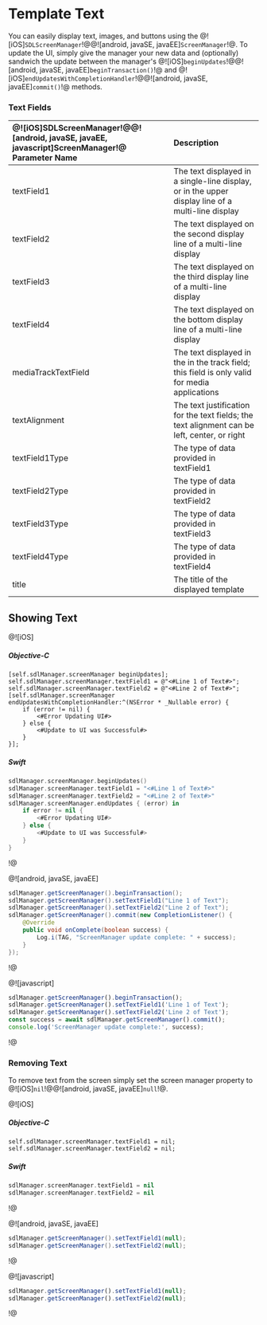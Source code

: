 # Template Text
You can easily display text, images, and buttons using the  @![iOS]`SDLScreenManager`!@@![android, javaSE, javaEE]`ScreenManager`!@. To update the UI, simply give the manager your new data and (optionally) sandwich the update between the manager's @![iOS]`beginUpdates`!@@![android, javaSE, javaEE]`beginTransaction()`!@ and @![iOS]`endUpdatesWithCompletionHandler`!@@![android, javaSE, javaEE]`commit()`!@ methods.

### Text Fields
| @![iOS]SDLScreenManager!@@![android, javaSE, javaEE, javascript]ScreenManager!@ Parameter Name | Description |
|:--------------------------------------------|:--------------|
| textField1 | The text displayed in a single-line display, or in the upper display line of a multi-line display |
| textField2 | The text displayed on the second display line of a multi-line display |
| textField3 | The text displayed on the third display line of a multi-line display |
| textField4 | The text displayed on the bottom display line of a multi-line display |
| mediaTrackTextField | The text displayed in the in the track field; this field is only valid for media applications |
| textAlignment | The text justification for the text fields; the text alignment can be left, center, or right  |
| textField1Type | The type of data provided in textField1 |
| textField2Type | The type of data provided in textField2 |
| textField3Type | The type of data provided in textField3 |
| textField4Type | The type of data provided in textField4 |
| title | The title of the displayed template |

## Showing Text
@![iOS]
##### Objective-C
```objc
[self.sdlManager.screenManager beginUpdates];
self.sdlManager.screenManager.textField1 = @"<#Line 1 of Text#>";
self.sdlManager.screenManager.textField2 = @"<#Line 2 of Text#>";
[self.sdlManager.screenManager endUpdatesWithCompletionHandler:^(NSError * _Nullable error) {
    if (error != nil) {
        <#Error Updating UI#>
    } else {
        <#Update to UI was Successful#>
    }
}];
```

##### Swift
```swift
sdlManager.screenManager.beginUpdates()
sdlManager.screenManager.textField1 = "<#Line 1 of Text#>"
sdlManager.screenManager.textField2 = "<#Line 2 of Text#>"
sdlManager.screenManager.endUpdates { (error) in
    if error != nil {
        <#Error Updating UI#>
    } else {
        <#Update to UI was Successful#>
    }
}
```
!@

@![android, javaSE, javaEE]
```java
sdlManager.getScreenManager().beginTransaction();
sdlManager.getScreenManager().setTextField1("Line 1 of Text");
sdlManager.getScreenManager().setTextField2("Line 2 of Text");
sdlManager.getScreenManager().commit(new CompletionListener() {
	@Override
	public void onComplete(boolean success) {
		Log.i(TAG, "ScreenManager update complete: " + success);
	}
});
```
!@

@![javascript]
```js
sdlManager.getScreenManager().beginTransaction();
sdlManager.getScreenManager().setTextField1('Line 1 of Text');
sdlManager.getScreenManager().setTextField2('Line 2 of Text');
const success = await sdlManager.getScreenManager().commit();
console.log('ScreenManager update complete:', success);
```
!@

### Removing Text
To remove text from the screen simply set the screen manager property to @![iOS]`nil`!@@![android, javaSE, javaEE]`null`!@.

@![iOS]
##### Objective-C
```objc
self.sdlManager.screenManager.textField1 = nil;
self.sdlManager.screenManager.textField2 = nil;
```

##### Swift
```swift
sdlManager.screenManager.textField1 = nil
sdlManager.screenManager.textField2 = nil
```
!@

@![android, javaSE, javaEE]
```java
sdlManager.getScreenManager().setTextField1(null);
sdlManager.getScreenManager().setTextField2(null);
```
!@

@![javascript]
```js
sdlManager.getScreenManager().setTextField1(null);
sdlManager.getScreenManager().setTextField2(null);
```
!@